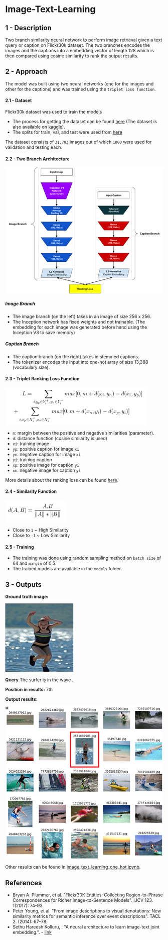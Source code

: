 # Image-Text-Learning

## 1 - Description
Two branch similarity neural network to perform image retrieval given a text query or caption on Flickr30k dataset. The two branches encodes the images and the captions into a embedding vector of length 128 which is then compared using cosine similarity to rank the output results.

## 2 - Approach
The model was built using two neural networks (one for the images and other for the captions) and was trained using the `triplet loss function`.

#### 2.1 - Dataset
Flickr30k dataset was used to train the models
- The process for getting the dataset can be found [here](http://bryanplummer.com/Flickr30kEntities/) (The dataset is also available on [kaggle](https://www.kaggle.com/hsankesara/flickr-image-dataset)).
- The splits for train, val, and test were used from [here](https://github.com/BryanPlummer/flickr30k_entities)

The dataset consists of `31,783` images out of which `1000` were used for validation and testing each.

#### 2.2 - Two Branch Architecture
![Model Architecture](/assets/model_architecture.png)

##### Image Branch
- The image branch (on the left) takes in an image of size 256 x 256. 
- The Inception network has fixed weights and not trainable. (The embedding for each image was generated before hand using the Inception V3 to save memory)

##### Caption Branch
- The caption branch (on the right) takes in stemmed captions.
- The tokenizer encodes the input into one-hot array of size 13,388 (vocabulary size).

#### 2.3 - Triplet Ranking Loss Function

![Loss Function](/assets/loss_function.png)

- `m`: margin between the positive and negative similarities (parameter).
- `d`: distance function (cosine similarity is used)
- `xi`: training image
- `yp`: positive caption for image `xi`
- `yn`: negative caption for image `xi`
- `yi`: training caption
- `xp`: positive image for caption `yi`
- `xn`: negative image for caption `yi`

More details about the ranking loss can be found [here](https://web.stanford.edu/class/archive/cs/cs224n/cs224n.1194/reports/custom/15704570.pdf).

#### 2.4 - Similarity Function

![Cosine Sim](/assets/cos_sim.png)

- Close to `1` ~ High Similarity
- Close to `-1` ~ Low Similarity

#### 2.5 - Training
- The training was done using random sampling method on `batch size` of 64 and `margin` of 0.5.
- The trained models are available in the `models` folder.

## 3 - Outputs
**Ground truth image:**

![Ground Truth](/assets/gtruth.png)

**Query** The surfer is in the wave .

**Position in results:** 7th

**Output results**:

![Results](/assets/res.png)

Other results can be found in [image_text_learning_one_hot.ipynb](image_text_learning_one_hot.ipynb).

## References
- Bryan A. Plummer, et al. "Flickr30K Entities: Collecting Region-to-Phrase Correspondences for Richer Image-to-Sentence Models". IJCV 123. 1(2017): 74-93.
- Peter Young, et al. "From image descriptions to visual denotations: New similarity metrics for semantic inference over event descriptions". TACL 2. (2014): 67–78.
- Sethu Hareesh Kolluru, . "A neural architecture to learn image-text joint embedding.". - [link](https://web.stanford.edu/class/archive/cs/cs224n/cs224n.1194/reports/custom/15704570.pdf)
